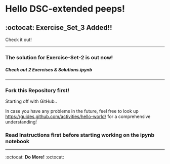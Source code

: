 # Hello DSC-extended peeps!

## :octocat: Exercise_Set_3 Added!!

Check it out!

------------------------------------------------------------------------------------------------------------------------------

### The solution for Exercise-Set-2 is out now!

##### Check out __2 Exercises & Solutions.ipynb__

------------------------------------------------------------------------------------------------------------------------------

### Fork this Repository first!

Starting off with GitHub..  

In case you have any problems in the future, feel free to look up https://guides.github.com/activities/hello-world/
for a comprehensive understanding!


### Read Instructions first before starting working on the ipynb notebook

------------------------------------------------------------------------------------------------------------------------------

:octocat: **Do More!** :octocat:
